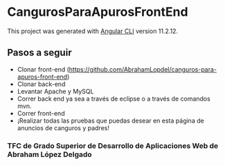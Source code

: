 # CangurosParaApurosFrontEnd

This project was generated with [Angular CLI](https://github.com/angular/angular-cli) version 11.2.12.

## Pasos a seguir

- Clonar front-end (https://github.com/AbrahamLopdel/canguros-para-apuros-front-end)
- Clonar back-end
- Levantar Apache y MySQL
- Correr back end ya sea a través de eclipse o a través de comandos mvn.
- Correr front-end
- ¡Realizar todas las pruebas que puedas desear en esta página de anuncios de canguros y padres!

### TFC de Grado Superior de Desarrollo de Aplicaciones Web de Abraham López Delgado
